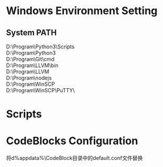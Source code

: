 # Windows Environment Setting
## System PATH
D:\Program\Python3\Scripts\
D:\Program\Python3\
D:\Program\Git\cmd\
D:\Program\LLVM\bin\
D:\Program\LLVM\
D:\Program\nodejs\
D:\Program\WinSCP\
D:\Program\WinSCP\PuTTY\

# Scripts

# CodeBlocks Configuration
将d%appdata%\CodeBlock目录中的default.conf文件替换
